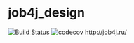 # job4j_design
[![Build Status](https://travis-ci.org/MaratYanbaev/job4j_design.svg?branch=master)](https://travis-ci.org/MaratYanbaev/job4j_design)
[![codecov](https://codecov.io/gh/MaratYanbaev/job4j_design/branch/master/graph/badge.svg)](https://codecov.io/gh/MaratYanbaev/job4j_design)
http://job4j.ru/
